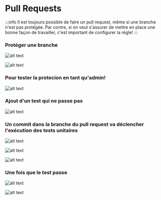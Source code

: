 # Pull Requests

:::info
Il est toujours possible de faire un pull request, même si une branche n'est pas protégée. Par contre, si on veut s'assurer de mettre en place une bonne façon de travailler, c'est important de configurer la règle!
:::

### Protéger une branche

![alt text](/img/infos/GitHub/branchRules1.png)


![alt text](/img/infos/GitHub/branchRules2.png)

### Pour tester la protecion en tant qu'admin!

![alt text](/img/infos/GitHub/rulesForAdmins.png)


### Ajout d'un test qui ne passe pas

![alt text](/img/infos/GitHub/PRWithFailingTest.png)


### Un commit dans la branche du pull request va déclencher l'exécution des tests unitaires
![alt text](/img/infos/GitHub/PRWithPendingTest.png)


![alt text](/img/infos/GitHub/FailingTestAction.png)

![alt text](/img/infos/GitHub/FailingTestActionDetails.png)

### Une fois que le test passe

![alt text](/img/infos/GitHub/PRWithPassingTest.png)

![alt text](/img/infos/GitHub/PassingTestAction.png)



